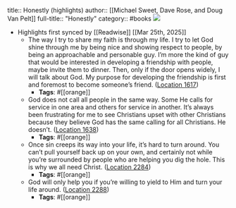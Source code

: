 title:: Honestly (highlights)
author:: [[Michael Sweet, Dave Rose, and Doug Van Pelt]]
full-title:: "Honestly"
category:: #books
![](https://m.media-amazon.com/images/I/91TMQCGsHTL._SY160.jpg)

- Highlights first synced by [[Readwise]] [[Mar 25th, 2025]]
	- The way I try to share my faith is through my life. I try to let God shine through me by being nice and showing respect to people, by being an approachable and personable guy. I’m more the kind of guy that would be interested in developing a friendship with people, maybe invite them to dinner. Then, only if the door opens widely, I will talk about God. My purpose for developing the friendship is first and foremost to become someone’s friend. ([Location 1617](https://readwise.io/to_kindle?action=open&asin=B00K60LZ8K&location=1617))
		- **Tags**: #[[orange]]
	- God does not call all people in the same way. Some He calls for service in one area and others for service in another. It’s always been frustrating for me to see Christians upset with other Christians because they believe God has the same calling for all Christians. He doesn’t. ([Location 1638](https://readwise.io/to_kindle?action=open&asin=B00K60LZ8K&location=1638))
		- **Tags**: #[[orange]]
	- Once sin creeps its way into your life, it’s hard to turn around. You can’t pull yourself back up on your own, and certainly not while you’re surrounded by people who are helping you dig the hole. This is why we all need Christ. ([Location 2284](https://readwise.io/to_kindle?action=open&asin=B00K60LZ8K&location=2284))
		- **Tags**: #[[orange]]
	- God will only help you if you’re willing to yield to Him and turn your life around. ([Location 2288](https://readwise.io/to_kindle?action=open&asin=B00K60LZ8K&location=2288))
		- **Tags**: #[[orange]]